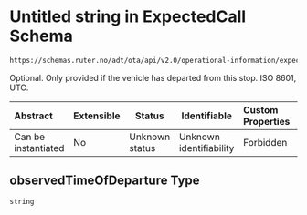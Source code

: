 # Untitled string in ExpectedCall Schema

```txt
https://schemas.ruter.no/adt/ota/api/v2.0/operational-information/expected-call.json#/definitions/call/properties/observedTimeOfDeparture
```

Optional. Only provided if the vehicle has departed from this stop. ISO 8601, UTC.


| Abstract            | Extensible | Status         | Identifiable            | Custom Properties | Additional Properties | Access Restrictions | Defined In                                                                                             |
| :------------------ | ---------- | -------------- | ----------------------- | :---------------- | --------------------- | ------------------- | ------------------------------------------------------------------------------------------------------ |
| Can be instantiated | No         | Unknown status | Unknown identifiability | Forbidden         | Allowed               | none                | [expected-call.json\*](../../schema/operational-information/expected-call.json "open original schema") |

## observedTimeOfDeparture Type

`string`

